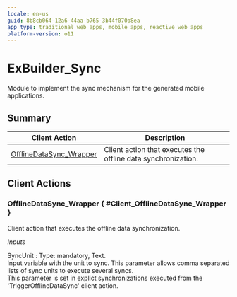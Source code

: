 ```yaml
---
locale: en-us
guid: 8b8cb064-12a6-44aa-b765-3b44f070b8ea
app_type: traditional web apps, mobile apps, reactive web apps
platform-version: o11
---
```


# ExBuilder_Sync

Module to implement the sync mechanism for the generated mobile applications.

## Summary

Client Action | Description
---|---
[OfflineDataSync_Wrapper](<#Client_OfflineDataSync_Wrapper>) | Client action that executes the offline data synchronization.

## Client Actions

### OfflineDataSync_Wrapper { #Client_OfflineDataSync_Wrapper }

Client action that executes the offline data synchronization.

*Inputs*

SyncUnit
:   Type: mandatory, Text.  
    Input variable with the unit to sync. This parameter allows comma separated lists of sync units to execute several syncs.  
    This parameter is set in explict synchronizations executed from the 'TriggerOfflineDataSync' client action.

